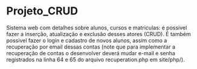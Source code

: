 # Projeto_CRUD
Sistema web com detalhes sobre alunos, cursos e matriculas: é possivel fazer a inserção, atualização e exclusão desses atores (CRUD). É também possivel fazer o login e cadastro de novos alunos, assim como a recuperação por email dessas contas (note que para implementar a recuperação de contas o desenvolver deverá mudar e-mail e senha registrados na linha 64 e 65 do arquivo recuperation.php em site/php/).